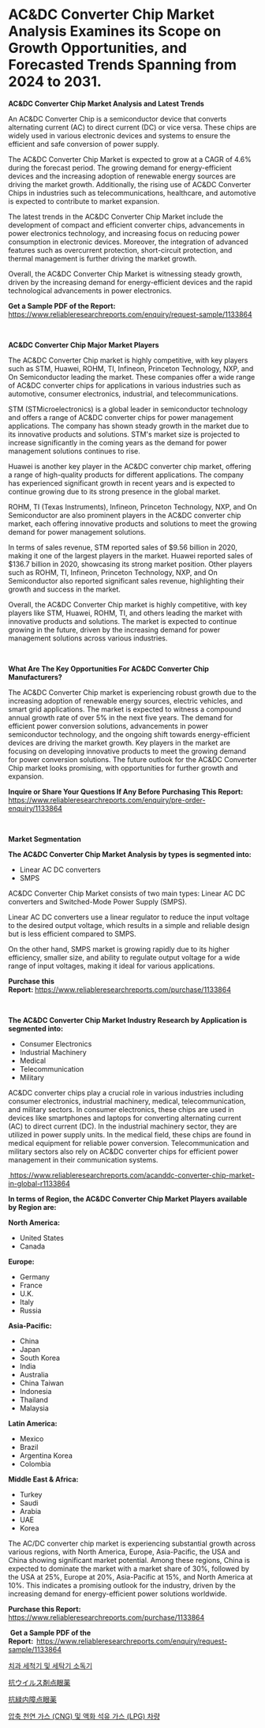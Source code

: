 <p><h1>AC&DC Converter Chip Market Analysis Examines its Scope on Growth Opportunities, and Forecasted Trends Spanning from 2024 to 2031.</h1></p><p><strong>AC&DC Converter Chip Market Analysis and Latest Trends</strong></p>
<p><p>An AC&DC Converter Chip is a semiconductor device that converts alternating current (AC) to direct current (DC) or vice versa. These chips are widely used in various electronic devices and systems to ensure the efficient and safe conversion of power supply.</p><p>The AC&DC Converter Chip Market is expected to grow at a CAGR of 4.6% during the forecast period. The growing demand for energy-efficient devices and the increasing adoption of renewable energy sources are driving the market growth. Additionally, the rising use of AC&DC Converter Chips in industries such as telecommunications, healthcare, and automotive is expected to contribute to market expansion.</p><p>The latest trends in the AC&DC Converter Chip Market include the development of compact and efficient converter chips, advancements in power electronics technology, and increasing focus on reducing power consumption in electronic devices. Moreover, the integration of advanced features such as overcurrent protection, short-circuit protection, and thermal management is further driving the market growth.</p><p>Overall, the AC&DC Converter Chip Market is witnessing steady growth, driven by the increasing demand for energy-efficient devices and the rapid technological advancements in power electronics.</p></p>
<p><strong>Get a Sample PDF of the Report:&nbsp;</strong> <a href="https://www.reliableresearchreports.com/enquiry/request-sample/1133864">https://www.reliableresearchreports.com/enquiry/request-sample/1133864</a></p>
<p>&nbsp;</p>
<p><strong>AC&DC Converter Chip Major Market Players</strong></p>
<p><p>The AC&DC Converter Chip market is highly competitive, with key players such as STM, Huawei, ROHM, TI, Infineon, Princeton Technology, NXP, and On Semiconductor leading the market. These companies offer a wide range of AC&DC converter chips for applications in various industries such as automotive, consumer electronics, industrial, and telecommunications.</p><p>STM (STMicroelectronics) is a global leader in semiconductor technology and offers a range of AC&DC converter chips for power management applications. The company has shown steady growth in the market due to its innovative products and solutions. STM's market size is projected to increase significantly in the coming years as the demand for power management solutions continues to rise.</p><p>Huawei is another key player in the AC&DC converter chip market, offering a range of high-quality products for different applications. The company has experienced significant growth in recent years and is expected to continue growing due to its strong presence in the global market.</p><p>ROHM, TI (Texas Instruments), Infineon, Princeton Technology, NXP, and On Semiconductor are also prominent players in the AC&DC converter chip market, each offering innovative products and solutions to meet the growing demand for power management solutions.</p><p>In terms of sales revenue, STM reported sales of $9.56 billion in 2020, making it one of the largest players in the market. Huawei reported sales of $136.7 billion in 2020, showcasing its strong market position. Other players such as ROHM, TI, Infineon, Princeton Technology, NXP, and On Semiconductor also reported significant sales revenue, highlighting their growth and success in the market.</p><p>Overall, the AC&DC Converter Chip market is highly competitive, with key players like STM, Huawei, ROHM, TI, and others leading the market with innovative products and solutions. The market is expected to continue growing in the future, driven by the increasing demand for power management solutions across various industries.</p></p>
<p>&nbsp;</p>
<p><strong>What Are The Key Opportunities For AC&DC Converter Chip Manufacturers?</strong></p>
<p><p>The AC&DC Converter Chip market is experiencing robust growth due to the increasing adoption of renewable energy sources, electric vehicles, and smart grid applications. The market is expected to witness a compound annual growth rate of over 5% in the next five years. The demand for efficient power conversion solutions, advancements in power semiconductor technology, and the ongoing shift towards energy-efficient devices are driving the market growth. Key players in the market are focusing on developing innovative products to meet the growing demand for power conversion solutions. The future outlook for the AC&DC Converter Chip market looks promising, with opportunities for further growth and expansion.</p></p>
<p><strong>Inquire or Share Your Questions If Any Before Purchasing This Report:</strong> <a href="https://www.reliableresearchreports.com/enquiry/pre-order-enquiry/1133864">https://www.reliableresearchreports.com/enquiry/pre-order-enquiry/1133864</a></p>
<p>&nbsp;</p>
<p><strong>Market Segmentation</strong></p>
<p><strong>The AC&DC Converter Chip Market Analysis by types is segmented into:</strong></p>
<p><ul><li>Linear AC DC converters</li><li>SMPS</li></ul></p>
<p><p>AC&DC Converter Chip Market consists of two main types: Linear AC DC converters and Switched-Mode Power Supply (SMPS). </p><p>Linear AC DC converters use a linear regulator to reduce the input voltage to the desired output voltage, which results in a simple and reliable design but is less efficient compared to SMPS. </p><p>On the other hand, SMPS market is growing rapidly due to its higher efficiency, smaller size, and ability to regulate output voltage for a wide range of input voltages, making it ideal for various applications.</p></p>
<p><strong>Purchase this Report:&nbsp;</strong><a href="https://www.reliableresearchreports.com/purchase/1133864">https://www.reliableresearchreports.com/purchase/1133864</a></p>
<p>&nbsp;</p>
<p><strong>The AC&DC Converter Chip Market Industry Research by Application is segmented into:</strong></p>
<p><ul><li>Consumer Electronics</li><li>Industrial Machinery</li><li>Medical</li><li>Telecommunication</li><li>Military</li></ul></p>
<p><p>AC&DC converter chips play a crucial role in various industries including consumer electronics, industrial machinery, medical, telecommunication, and military sectors. In consumer electronics, these chips are used in devices like smartphones and laptops for converting alternating current (AC) to direct current (DC). In the industrial machinery sector, they are utilized in power supply units. In the medical field, these chips are found in medical equipment for reliable power conversion. Telecommunication and military sectors also rely on AC&DC converter chips for efficient power management in their communication systems.</p></p>
<p><a href="https://www.reliableresearchreports.com/acanddc-converter-chip-market-in-global-r1133864">&nbsp;https://www.reliableresearchreports.com/acanddc-converter-chip-market-in-global-r1133864</a></p>
<p><strong>In terms of Region, the AC&DC Converter Chip Market Players available by Region are:</strong></p>
<p>
    <p> <strong> North America: </strong>
        <ul>
            <li>United States</li>
            <li>Canada</li>
        </ul>
        </p> 
    <p> <strong> Europe: </strong>
        <ul>
            <li>Germany</li>
            <li>France</li>
            <li>U.K.</li>
            <li>Italy</li>
            <li>Russia</li>
        </ul>
        </p> 
    <p> <strong> Asia-Pacific: </strong>
        <ul>
            <li>China</li>
            <li>Japan</li>
            <li>South Korea</li>
            <li>India</li>
            <li>Australia</li>
            <li>China Taiwan</li>
            <li>Indonesia</li>
            <li>Thailand</li>
            <li>Malaysia</li>
        </ul>
        </p> 
    <p> <strong> Latin America: </strong>
        <ul>
            <li>Mexico</li>
            <li>Brazil</li>
            <li>Argentina Korea</li>
            <li>Colombia</li>
        </ul>
        </p> 
    <p> <strong> Middle East & Africa: </strong>
        <ul>
            <li>Turkey</li>
            <li>Saudi</li>
            <li>Arabia</li>
            <li>UAE</li>
            <li>Korea</li>
        </ul>
    </p>
    </p>
<p><p>The AC/DC converter chip market is experiencing substantial growth across various regions, with North America, Europe, Asia-Pacific, the USA and China showing significant market potential. Among these regions, China is expected to dominate the market with a market share of 30%, followed by the USA at 25%, Europe at 20%, Asia-Pacific at 15%, and North America at 10%. This indicates a promising outlook for the industry, driven by the increasing demand for energy-efficient power solutions worldwide.</p></p>
<p><strong>Purchase this Report: </strong><a href="https://www.reliableresearchreports.com/purchase/1133864">https://www.reliableresearchreports.com/purchase/1133864</a></p>
<p>&nbsp;<strong>Get a Sample PDF of the Report:&nbsp;&nbsp;</strong><a href="https://www.reliableresearchreports.com/enquiry/request-sample/1133864">https://www.reliableresearchreports.com/enquiry/request-sample/1133864</a></p>
<p><strong></strong></p>
<p><p><a href="https://github.com/EthaWolf/Market-Research-Report-List-1/blob/main/313849097327.md">치과 세척기 및 세탁기 소독기</a></p><p><a href="https://github.com/DemarcusKuhlman/Market-Research-Report-List-1/blob/main/5346174103830.md">抗ウイルス剤点眼薬</a></p><p><a href="https://github.com/DudleyFerry/Market-Research-Report-List-1/blob/main/9695407103831.md">抗緑内障点眼薬</a></p><p><a href="https://github.com/darrellockm3ytan895656/Market-Research-Report-List-2/blob/main/197806497326.md">압축 천연 가스 (CNG) 및 액화 석유 가스 (LPG) 차량</a></p></p>